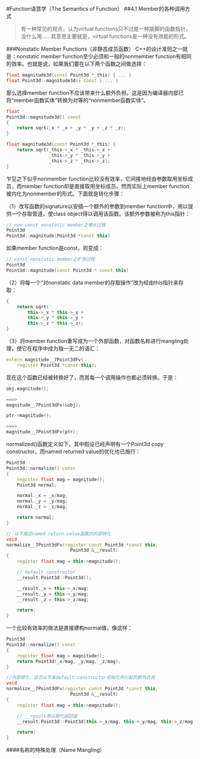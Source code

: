 #Function语意学（The Semantics of Function）
##4.1 Member的各种调用方式
>有一种常见的观点，认为virtual functions只不过是一种跛脚的函数指针，没什么用……其意思主要就是，virtual functions是一种没有效能的形式。

###Nonstatic Member Functions（非静态成员函数）
C++的设计准则之一就是：nonstatic member function至少必须和一般的nonmember function有相同的效率。也就是说，如果我们要在以下两个函数之间做选择：

```C++
float magnitude3d(const Point3d *_this) { ... }
float Point3d::magnitude3d() const { ... }
```

那么选择member function不应该带来什么额外负担。这是因为编译器内部已将“member函数实体”转换为对等的“nonmember函数实体”。

```C++
float
Point3d::magnitude3d() const
{
	return sqrt(_x * _x + _y * _y + _z * _z);
}

float magnitude3d(const Point3d *_this) {
	return sqrt(_this->_x * _this->_x +
				_this->_y * _this->_y +
				_this->_z * _this->_z);
}
```

乍见之下似乎nonmember function比较没有效率，它间接地经由参数取用坐标成员，而member function却是直接取用坐标成员。然而实际上member function被内化为nonmember的形式。下面就是转化步骤：

（1）改写函数的signature以安插一个额外的参数到member function中，用以提供一个存取管道，使class object得以调用该函数。该额外参数被称为this指针：

```C++
// non-const nonstatic member之增长过程
Point3d
Point3d::magnitude(Point3d *const this)
```

如果member function是const，则变成：

```C++
// const nonstatic member之扩张过程
Point3d
Point3d::magnitude(const Point3d * const this)
```

（2）将每一个“对nonstatic data member的存取操作”改为经由this指针来存取：

```C++
{
	return sqrt(
		this->_x * this->_x +
		this->_y * this->_y +
		this->_z * this->_z);
}
```

（3）将member function重写成为一个外部函数，对函数名称进行mangling处理，使它在程序中成为独一无二的语汇：

```C++
extern magnitude__7Point3dFv(
	register Point3d *const this);
```

现在这个函数已经被转换好了，而其每一个调用操作也都必须转换。于是：

```C++
obj.magnitude();

===>
magnitude__7Point3dFv(&obj);

ptr->magnitude();

===>
magnitude__7Point3dFv(ptr);
```

normalized()函数定义如下，其中假设已经声明有一个Point3d copy constructor，而named returned value的优化也已施行：

```C++
Point3d
Point3d::normalize() const
{
	register float mag = magnitude();
	Point3d normal;

	normal._x = _x/mag;
	normal._y = _y/mag;
	normal._z = _z/mag;

	return normal;
}

// 以下描述named return value函数的内部转化
void
normalize__7Point3dFv(register const Point3d *const this,
						Point3d &__result)
{
	register float mag = this->magnitude();

	// default constructor
	__result.Point3d::Point3d();

	__result._x = this->_x/mag;
	__result._y = this->_y/mag;
	__result._z = this->_z/mag;

	return;
}
```

一个比较有效率的做法是直接建构normal值，像这样：

```C++
Point3d
Point3d::normalize() const
{
	register float mag = magnitude();
	return Point3d(_x/mag, _y/mag, _z/mag);
}

//内部转化，这可以节省default constructor初始化所引起的额外负担
void
normalize__7Point3dFv(register const Point3d *const this,
						Point3d &__result)
{
	register float mag = this->magnitude();

	// __result用以取代返回值
	__result.Point3d::Point3d(this->_x/mag, this->_y/mag, this->_z/mag);

	return;
}
```

####名称的特殊处理（Name Mangling）
